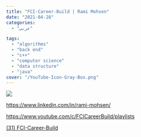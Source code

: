 ```yaml
---
title: "FCI-Career-Build | Rami Mohsen"
date: "2021-04-28"
categories:
  - "عربي"

tags:
  - "algorithms"
  - "back end"
  - "c++"
  - "computer science"
  - "data structure"
  - "java"
cover: "/YouTube-Icon-Gray-Box.png"
---
```


![](https://yt3.ggpht.com/ytc/AAUvwngBvTsjgmCA8dXWbtQX5LXhuZSmXmzlA0VcV6_OUQ=s176-c-k-c0x00ffffff-no-rj)

https://www.linkedin.com/in/rami-mohsen/

https://www.youtube.com/c/FCICareerBuild/playlists

[(31) FCI-Career-Build ](https://www.youtube.com/c/FCICareerBuild/playlists)
